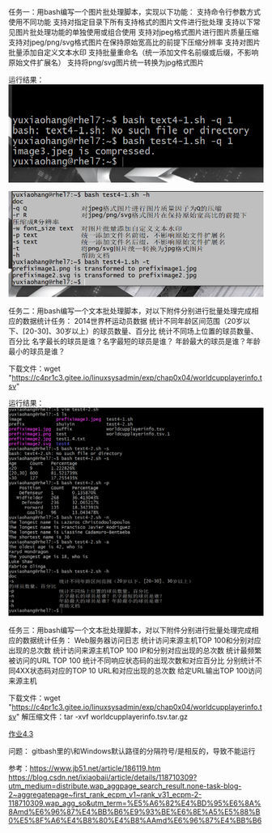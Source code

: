 任务一：用bash编写一个图片批处理脚本，实现以下功能：
支持命令行参数方式使用不同功能
支持对指定目录下所有支持格式的图片文件进行批处理
支持以下常见图片批处理功能的单独使用或组合使用
支持对jpeg格式图片进行图片质量压缩
支持对jpeg/png/svg格式图片在保持原始宽高比的前提下压缩分辨率
支持对图片批量添加自定义文本水印
支持批量重命名（统一添加文件名前缀或后缀，不影响原始文件扩展名）
支持将png/svg图片统一转换为jpg格式图片

运行结果：
![图片](4.1.1.png)

![图片](4.1.2.png)

任务二：用bash编写一个文本批处理脚本，对以下附件分别进行批量处理完成相应的数据统计任务：
2014世界杯运动员数据
统计不同年龄区间范围（20岁以下、[20-30]、30岁以上）的球员数量、百分比
统计不同场上位置的球员数量、百分比
名字最长的球员是谁？名字最短的球员是谁？
年龄最大的球员是谁？年龄最小的球员是谁？

下载文件：wget "https://c4pr1c3.gitee.io/linuxsysadmin/exp/chap0x04/worldcupplayerinfo.tsv"

运行结果：
![图片](4.2.1.png)

任务三：用bash编写一个文本批处理脚本，对以下附件分别进行批量处理完成相应的数据统计任务：
Web服务器访问日志
统计访问来源主机TOP 100和分别对应出现的总次数
统计访问来源主机TOP 100 IP和分别对应出现的总次数
统计最频繁被访问的URL TOP 100
统计不同响应状态码的出现次数和对应百分比
分别统计不同4XX状态码对应的TOP 10 URL和对应出现的总次数
给定URL输出TOP 100访问来源主机

下载文件：wget "https://c4pr1c3.gitee.io/linuxsysadmin/exp/chap0x04/worldcupplayerinfo.tsv"
解压缩文件：tar -xvf worldcupplayerinfo.tsv.tar.gz

[作业4.3](作业4.3.md)

问题：
gitbash里的\和Windows默认路径的分隔符号/是相反的，导致不能运行

参考：https://www.jb51.net/article/186119.htm
https://blog.csdn.net/ixiaobaii/article/details/118710309?utm_medium=distribute.wap_aggpage_search_result.none-task-blog-2~aggregatepage~first_rank_ecpm_v1~rank_v31_ecpm-2-118710309.wap_agg_so&utm_term=%E5%A6%82%E4%BD%95%E6%8A%8Amd%E6%96%87%E4%BB%B6%E9%93%BE%E6%8E%A5%E5%88%B0%E5%8F%A6%E4%B8%80%E4%B8%AAmd%E6%96%87%E4%BB%B6